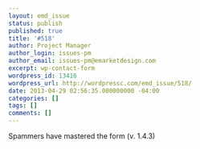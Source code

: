 ```yaml
---
layout: emd_issue
status: publish
published: true
title: '#518'
author: Project Manager
author_login: issues-pm
author_email: issues-pm@emarketdesign.com
excerpt: wp-contact-form
wordpress_id: 13416
wordpress_url: http://wordpressc.com/emd_issue/518/
date: 2013-04-29 02:56:35.000000000 -04:00
categories: []
tags: []
comments: []
---
```

Spammers have mastered the form (v. 1.4.3)
